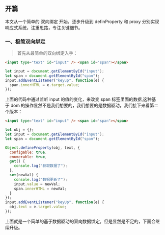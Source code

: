 ## 开篇

本文从一个简单的 双向绑定 开始，逐步升级到 definProperty 和 proxy 分别实现响应式系统，注重思路，专注关键细节。

### 一、极简双向绑定

> 首先从最简单的双向绑定入手：

```html
<input type="text" id="input" /> <span id="span"></span>
```

```js
let input = document.getElementById("input");
let span = document.getElementById("span");
input.addEventListener("keyup", function(e) {
  span.innerHTML = e.target.value;
});
```

上面的代码中通过监听 input 的值的变化，来改变 span 标签里面的数据,这种基于 dom 的操作显然不是我们想要的，我们想要的是数据驱动，我们接下来看第二个版本：

```html
<input type="text" id="input" /> <span id="span"></span>
```

```js
let obj = {};
let input = document.getElementById("input");
let span = document.getElementById("span");

Object.defineProperty(obj, text, {
  configable: true,
  enumerable: true,
  get() {
    console.log("获取数据了");
  },
  set(newVal) {
    console.log("数据更新了");
    input.value = newVal;
    span.innerHTML = newVal;
  }
});
input.addEventListener("keyUp", function(e) {
  obj.text = e.target.value;
});
```
上面就是一个简单的基于数据驱动的双向数据绑定，但是显然是不足的，下面会继续升级。

